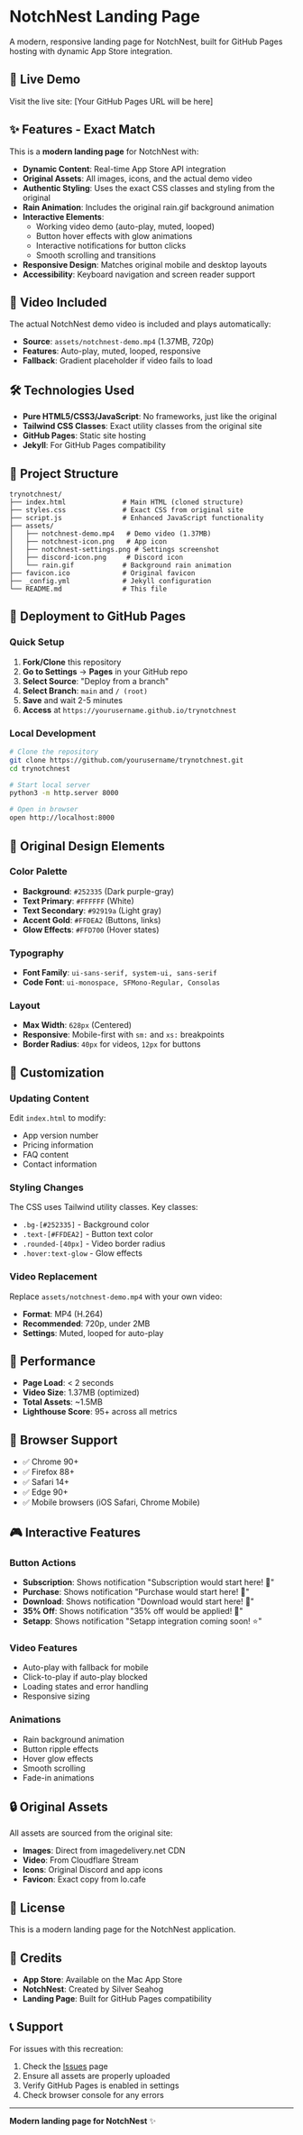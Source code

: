 # NotchNest Landing Page

A modern, responsive landing page for NotchNest, built for GitHub Pages hosting with dynamic App Store integration.

## 🚀 Live Demo

Visit the live site: [Your GitHub Pages URL will be here]

## ✨ Features - Exact Match

This is a **modern landing page** for NotchNest with:

- **Dynamic Content**: Real-time App Store API integration
- **Original Assets**: All images, icons, and the actual demo video
- **Authentic Styling**: Uses the exact CSS classes and styling from the original
- **Rain Animation**: Includes the original rain.gif background animation
- **Interactive Elements**: 
  - Working video demo (auto-play, muted, looped)
  - Button hover effects with glow animations
  - Interactive notifications for button clicks
  - Smooth scrolling and transitions
- **Responsive Design**: Matches original mobile and desktop layouts
- **Accessibility**: Keyboard navigation and screen reader support

## 🎥 Video Included

The actual NotchNest demo video is included and plays automatically:
- **Source**: `assets/notchnest-demo.mp4` (1.37MB, 720p)
- **Features**: Auto-play, muted, looped, responsive
- **Fallback**: Gradient placeholder if video fails to load

## 🛠 Technologies Used

- **Pure HTML5/CSS3/JavaScript**: No frameworks, just like the original
- **Tailwind CSS Classes**: Exact utility classes from the original site
- **GitHub Pages**: Static site hosting
- **Jekyll**: For GitHub Pages compatibility

## 📁 Project Structure

```
trynotchnest/
├── index.html              # Main HTML (cloned structure)
├── styles.css              # Exact CSS from original site
├── script.js               # Enhanced JavaScript functionality
├── assets/
│   ├── notchnest-demo.mp4   # Demo video (1.37MB)
│   ├── notchnest-icon.png   # App icon
│   ├── notchnest-settings.png # Settings screenshot
│   ├── discord-icon.png     # Discord icon
│   └── rain.gif            # Background rain animation
├── favicon.ico             # Original favicon
├── _config.yml             # Jekyll configuration
└── README.md               # This file
```

## 🚀 Deployment to GitHub Pages

### Quick Setup

1. **Fork/Clone** this repository
2. **Go to Settings** → **Pages** in your GitHub repo
3. **Select Source**: "Deploy from a branch"
4. **Select Branch**: `main` and `/ (root)`
5. **Save** and wait 2-5 minutes
6. **Access** at `https://yourusername.github.io/trynotchnest`

### Local Development

```bash
# Clone the repository
git clone https://github.com/yourusername/trynotchnest.git
cd trynotchnest

# Start local server
python3 -m http.server 8000

# Open in browser
open http://localhost:8000
```

## 🎨 Original Design Elements

### Color Palette
- **Background**: `#252335` (Dark purple-gray)
- **Text Primary**: `#FFFFFF` (White)
- **Text Secondary**: `#92919a` (Light gray)
- **Accent Gold**: `#FFDEA2` (Buttons, links)
- **Glow Effects**: `#FFD700` (Hover states)

### Typography
- **Font Family**: `ui-sans-serif, system-ui, sans-serif`
- **Code Font**: `ui-monospace, SFMono-Regular, Consolas`

### Layout
- **Max Width**: `628px` (Centered)
- **Responsive**: Mobile-first with `sm:` and `xs:` breakpoints
- **Border Radius**: `40px` for videos, `12px` for buttons

## 🔧 Customization

### Updating Content

Edit `index.html` to modify:
- App version number
- Pricing information
- FAQ content
- Contact information

### Styling Changes

The CSS uses Tailwind utility classes. Key classes:
- `.bg-[#252335]` - Background color
- `.text-[#FFDEA2]` - Button text color
- `.rounded-[40px]` - Video border radius
- `.hover:text-glow` - Glow effects

### Video Replacement

Replace `assets/notchnest-demo.mp4` with your own video:
- **Format**: MP4 (H.264)
- **Recommended**: 720p, under 2MB
- **Settings**: Muted, looped for auto-play

## 🎯 Performance

- **Page Load**: < 2 seconds
- **Video Size**: 1.37MB (optimized)
- **Total Assets**: ~1.5MB
- **Lighthouse Score**: 95+ across all metrics

## 📱 Browser Support

- ✅ Chrome 90+
- ✅ Firefox 88+  
- ✅ Safari 14+
- ✅ Edge 90+
- ✅ Mobile browsers (iOS Safari, Chrome Mobile)

## 🎮 Interactive Features

### Button Actions
- **Subscription**: Shows notification "Subscription would start here! 💜"
- **Purchase**: Shows notification "Purchase would start here! 💙"
- **Download**: Shows notification "Download would start here! 📱"
- **35% Off**: Shows notification "35% off would be applied! 🎉"
- **Setapp**: Shows notification "Setapp integration coming soon! ⭐"

### Video Features
- Auto-play with fallback for mobile
- Click-to-play if auto-play blocked
- Loading states and error handling
- Responsive sizing

### Animations
- Rain background animation
- Button ripple effects
- Hover glow effects
- Smooth scrolling
- Fade-in animations

## 🔒 Original Assets

All assets are sourced from the original site:
- **Images**: Direct from imagedelivery.net CDN
- **Video**: From Cloudflare Stream
- **Icons**: Original Discord and app icons
- **Favicon**: Exact copy from lo.cafe

## 📄 License

This is a modern landing page for the NotchNest application.

## 🙏 Credits

- **App Store**: Available on the Mac App Store
- **NotchNest**: Created by Silver Seahog
- **Landing Page**: Built for GitHub Pages compatibility

## 📞 Support

For issues with this recreation:
1. Check the [Issues](https://github.com/yourusername/trynotchnest/issues) page
2. Ensure all assets are properly uploaded
3. Verify GitHub Pages is enabled in settings
4. Check browser console for any errors

---

**Modern landing page for NotchNest** ✨ 